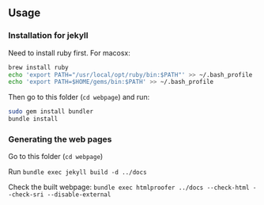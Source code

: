 ## Usage

### Installation for jekyll
Need to install ruby first.
For macosx:
```bash
brew install ruby
echo 'export PATH="/usr/local/opt/ruby/bin:$PATH"' >> ~/.bash_profile
echo 'export PATH=$HOME/gems/bin:$PATH' >> ~/.bash_profile
```

Then go to this folder (`cd webpage`) and run:
```bash
sudo gem install bundler
bundle install
```

### Generating the web pages

Go to this folder (`cd webpage`)

Run `bundle exec jekyll build -d ../docs`

Check the built webpage: `bundle exec htmlproofer ../docs --check-html --check-sri --disable-external`